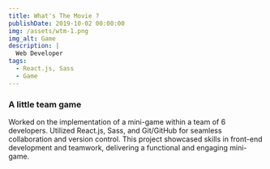 ```yaml
---
title: What's The Movie ?
publishDate: 2019-10-02 00:00:00
img: /assets/wtm-1.png
img_alt: Game
description: |
  Web Developer
tags:
  - React.js, Sass
  - Game
---
```


### A little team game

Worked on the implementation of a mini-game within a team of 6 developers. Utilized React.js, Sass, and Git/GitHub for seamless collaboration and version control. This project showcased skills in front-end development and teamwork, delivering a functional and engaging mini-game.
